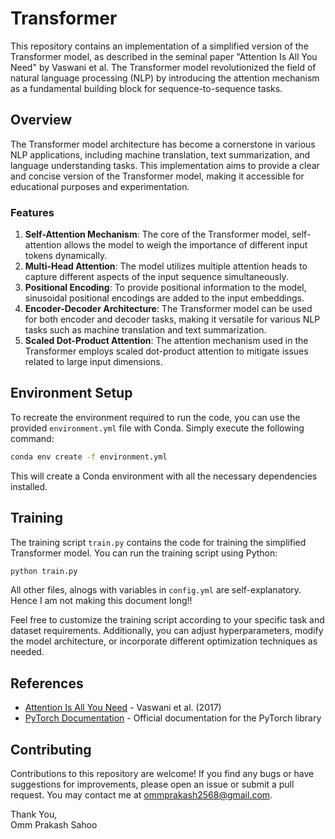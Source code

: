 # Transformer
This repository contains an implementation of a simplified version of the Transformer model, as described in the seminal paper "Attention Is All You Need" by Vaswani et al. The Transformer model revolutionized the field of natural language processing (NLP) by introducing the attention mechanism as a fundamental building block for sequence-to-sequence tasks.

## Overview

The Transformer model architecture has become a cornerstone in various NLP applications, including machine translation, text summarization, and language understanding tasks. This implementation aims to provide a clear and concise version of the Transformer model, making it accessible for educational purposes and experimentation.

### Features
1. **Self-Attention Mechanism**: The core of the Transformer model, self-attention allows the model to weigh the importance of different input tokens dynamically.
2. **Multi-Head Attention**: The model utilizes multiple attention heads to capture different aspects of the input sequence simultaneously.
3. **Positional Encoding**: To provide positional information to the model, sinusoidal positional encodings are added to the input embeddings.
4. **Encoder-Decoder Architecture**: The Transformer model can be used for both encoder and decoder tasks, making it versatile for various NLP tasks such as machine translation and text summarization.
5. **Scaled Dot-Product Attention**: The attention mechanism used in the Transformer employs scaled dot-product attention to mitigate issues related to large input dimensions.

## Environment Setup

To recreate the environment required to run the code, you can use the provided `environment.yml` file with Conda. Simply execute the following command:

```bash
conda env create -f environment.yml
```

This will create a Conda environment with all the necessary dependencies installed.

## Training

The training script `train.py` contains the code for training the simplified Transformer model. You can run the training script using Python:

```bash
python train.py
```

All other files, alnogs with variables in `config.yml` are self-explanatory. Hence I am not making this document long!! 

Feel free to customize the training script according to your specific task and dataset requirements. Additionally, you can adjust hyperparameters, modify the model architecture, or incorporate different optimization techniques as needed.

## References

- [Attention Is All You Need](https://arxiv.org/abs/1706.03762) - Vaswani et al. (2017)
- [PyTorch Documentation](https://pytorch.org/docs/stable/index.html) - Official documentation for the PyTorch library

## Contributing

Contributions to this repository are welcome! If you find any bugs or have suggestions for improvements, please open an issue or submit a pull request.
You may contact me at ommprakash2568@gmail.com.

Thank You,<br>
Omm Prakash Sahoo

